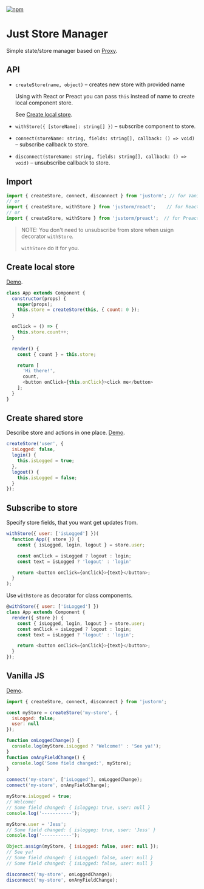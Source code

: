 [![npm](https://img.shields.io/npm/dm/justorm?style=flat-square)](https://www.npmjs.com/package/justorm)

Just Store Manager
====
Simple state/store manager based on [Proxy](https://developer.mozilla.org/en/docs/Web/JavaScript/Reference/Global_Objects/Proxy).

## API

* `createStore(name, object)` – creates new store with provided name

  Using with React or Preact you can pass `this` instead of name to create local component store.

  See [Create local store](#create-local-store).

* `withStore({ [storeName]: string[] })` – subscribe component to store.

* `connect(storeName: string, fields: string[], callback: () => void)` – subscribe callback to store.

* `disconnect(storeName: string, fields: string[], callback: () => void)` – unsubscribe callback to store.

## Import

```js
import { createStore, connect, disconnect } from 'justorm'; // for VanillaJS
// or
import { createStore, withStore } from 'justorm/react';    // for React
// or
import { createStore, withStore } from 'justorm/preact';  // for Preact
```

> NOTE: You don't need to unsubscribe from store when usign decorator `withStore`.
>
> `withStore` do it for you.

## Create local store

[Demo](https://codesandbox.io/s/justorm-local-store-4tsn7).

```js
class App extends Component {
  constructor(props) {
    super(props);
    this.store = createStore(this, { count: 0 });
  }

  onClick = () => {
    this.store.count++;
  }

  render() {
    const { count } = this.store;

    return [
      'Hi there!',
      count,
      <button onClick={this.onClick}>click me</button>
    ];
  }
}

```

## Create shared store

Describe store and actions in one place. [Demo](https://codesandbox.io/s/justorm-shared-store-yb5jg).

```js
createStore('user', {
  isLogged: false,
  login() {
    this.isLogged = true;
  },
  logout() {
    this.isLogged = false;
  }
});
```

## Subscribe to store

Specify store fields, that you want get updates from.

```js
withStore({ user: ['isLogged'] })(
  function App({ store }) {
    const { isLogged, login, logout } = store.user;

    const onClick = isLogged ? logout : login;
    const text = isLogged ? 'logout' : 'login'

    return <button onClick={onClick}>{text}</button>;
  }
);
```

Use `withStore` as decorator for class components.

```js
@withStore({ user: ['isLogged'] })
class App extends Component {
  render({ store }) {
    const { isLogged, login, logout } = store.user;
    const onClick = isLogged ? logout : login;
    const text = isLogged ? 'logout' : 'login';

    return <button onClick={onClick}>{text}</button>;
  }
});
````

## Vanilla JS
[Demo](https://codesandbox.io/s/justorm-vanila-js-sb6dp).
```js
import { createStore, connect, disconnect } from 'justorm';

const myStore = createStore('my-store', {
  isLogged: false;
  user: null
});

function onLoggedChange() {
  console.log(myStore.isLogged ? 'Welcome!' : 'See ya!');
}
function onAnyFieldChange() {
  console.log('Some field changed:', myStore);
}

connect('my-store', ['isLogged'], onLoggedChange);
connect('my-store', onAnyFieldChange);

myStore.isLogged = true;
// Welcome!
// Some field changed: { isloggeg: true, user: null }
console.log('-----------');

myStore.user = 'Jess';
// Some field changed: { isloggeg: true, user: 'Jess' }
console.log('-----------');

Object.assign(myStore, { isLogged: false, user: null });
// See ya!
// Some field changed: { isLogged: false, user: null }
// Some field changed: { isLogged: false, user: null }

disconnect('my-store', onLoggedChange);
disconnect('my-store', onAnyFieldChange);
```
